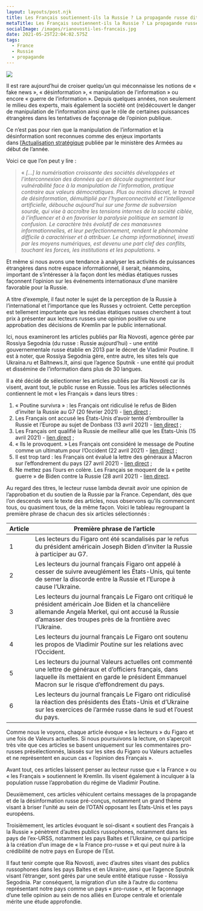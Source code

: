 ```yaml
---
layout: layouts/post.njk
title: Les Français soutiennent-ils la Russie ? La propagande russe dit « oui »
metaTitle: Les Français soutiennent-ils la Russie ? La propagande russe dit « oui »
socialImage: /images/rianovosti-les-francais.jpg
date: 2021-05-25T22:04:02.575Z
tags:
  - France
  - Russie
  - propagande
---
```

![](/images/rianovosti-les-francais.jpg)

Il est rare aujourd’hui de croiser quelqu’un qui méconnaisse les notions de « fake news », « désinformation », « manipulation de l’information » ou encore « guerre de l’information ». Depuis quelques années, non seulement le milieu des experts, mais également la société ont (re)découvert le danger de manipulation de l’information ainsi que le rôle de certaines puissances étrangères dans les tentatives de façonnage de l’opinion publique.

Ce n’est pas pour rien que la manipulation de l’information et la désinformation sont reconnues comme des enjeux importants dans [l’Actualisation stratégique](https://www.defense.gouv.fr/dgris/presentation/evenements/actualisation-strategique-2021) publiée par le ministère des Armées au début de l’année.

Voici ce que l’on peut y lire :

> « *\[…] la numérisation croissante des sociétés développées et l’interconnexion des données qui en découle augmentent leur vulnérabilité face à la manipulation de l’information, pratique contraire aux valeurs démocratiques. Plus ou moins discret, le travail de désinformation, démultiplié par l’hyperconnectivité et l’intelligence artificielle, débouche aujourd’hui sur une forme de subversion sourde, qui vise à accroître les tensions internes de la société ciblée, à l’influencer et à en favoriser la paralysie politique en semant la confusion. Le caractère très évolutif de ces manœuvres informationnelles, et leur perfectionnement, rendent le phénomène difficile à caractériser et à attribuer. Le champ informationnel, investi par les moyens numériques, est devenu une part clef des conflits, touchant les forces, les institutions et les populations.* »

Et même si nous avons une tendance à analyser les activités de puissances étrangères dans notre espace informationnel, il serait, néanmoins, important de s’intéresser à la façon dont les médias étatiques russes façonnent l’opinion sur les événements internationaux d’une manière favorable pour la Russie.

A titre d’exemple, il faut noter le sujet de la perception de la Russie à l’international et l’importance que les Russes y octroient. Cette perception est tellement importante que les médias étatiques russes cherchent à tout prix à présenter aux lecteurs russes une opinion positive ou une approbation des décisions de Kremlin par le public international.

Ici, nous examineront les articles publiés par Ria Novosti, agence gérée par Rossiya Segodnia (du russe : Russie aujourd’hui) - une entité gouvernementale russe établie en 2013 par le décret de Vladimir Poutine. Il est à noter, que Rossiya Segodnia gère, entre autre, les sites tels que Ukraina.ru et Baltnews.lt, ainsi que l’agence Sputnik - une entité qui produit et dissémine de l’information dans plus de 30 langues.

Il a été décidé de sélectionner les articles publiés par Ria Novosti car ils visent, avant tout, le public russe en Russie. Tous les articles sélectionnés contiennent le mot « les Français » dans leurs titres :

1. « Poutine survivra » : les Français ont ridiculisé le refus de Biden d’inviter la Russie au G7 (20 février 2021) - [lien direct](https://ria.ru/20210220/g7-1598412704.html) ;
2. Les Français ont accusé les États-Unis d’avoir tenté d’embrouiller la Russie et l’Europe au sujet de Donbass (13 avril 2021) - [lien direct](https://ria.ru/20210413/donbass-1728102104.html) ;
3. Les Français ont qualifié la Russie de meilleur allié que les États-Unis (15 avril 2021) - [lien direct](https://ria.ru/20210415/frantsuzy-1728416883.html) ;
4. « Ils le provoquent. » Les Français ont considéré le message de Poutine comme un ultimatum pour l’Occident (22 avril 2021) - [lien direct](https://ria.ru/20210422/ultimatum-1729480239.html) ;
5. Il est trop tard : les Français ont évalué la lettre des généraux à Macron sur l’effondrement du pays (27 avril 2021) - [lien direct](https://ria.ru/20210427/frantsiya-1730230196.html) ;
6. Ne mettez pas l’ours en colère. Les Français se moquent de la « petite guerre » de Biden contre la Russie (28 avril 2021) - [lien direct](https://ria.ru/20210428/medved-1730373527.html).

Au regard des titres, le lecteur russe lambda devrait avoir une opinion de l’approbation et du soutien de la Russie par la France. Cependant, dès que l’on descends vers le texte des articles, nous observons qu’ils commencent tous, ou quasiment tous, de la même façon. Voici le tableau regroupant la première phrase de chacun des six articles sélectionnés :

| Article | Première phrase de l’article                                                                                                                                                                                            |
| ------- | ----------------------------------------------------------------------------------------------------------------------------------------------------------------------------------------------------------------------- |
| 1       | Les lecteurs du Figaro ont été scandalisés par le refus du président américain Joseph Biden d’inviter la Russie à participer au G7.                                                                                     |
| 2       | Les lecteurs du journal français Figaro ont appelé à cesser de suivre aveuglément les États-Unis, qui tente de semer la discorde entre la Russie et l’Europe à cause l’Ukraine.                                         |
| 3       | Les lecteurs du journal français Le Figaro ont critiqué le président américain Joe Biden et la chancelière allemande Angela Merkel, qui ont accusé la Russie d’amasser des troupes près de la frontière avec l’Ukraine. |
| 4       | Les lecteurs du journal français Le Figaro ont soutenu les propos de Vladimir Poutine sur les relations avec l’Occident.                                                                                                |
| 5       | Les lecteurs du journal Valeurs actuelles ont commenté une lettre de généraux et d’officiers français, dans laquelle ils mettaient en garde le président Emmanuel Macron sur le risque d’effondrement du pays.          |
| 6       | Les lecteurs du journal français Le Figaro ont ridiculisé la réaction des présidents des États-Unis et d’Ukraine sur les exercices de l’armée russe dans le sud et l’ouest du pays.                                     |

Comme nous le voyons, chaque article évoque « les lecteurs » du Figaro et une fois de Valeurs actuelles. Si nous poursuivons la lecture, on s’aperçoit très vite que ces articles se basent uniquement sur les commentaires pro-russes présélectionnés, laissés sur les sites du Figaro ou Valeurs actuelles et ne représentent en aucun cas « l’opinion des Français ».

Avant tout, ces articles laissent penser au lecteur russe que « la France » ou « les Français » soutiennent le Kremlin. Ils visent également à inculquer à la population russe l’approbation du régime de Vladimir Poutine.

Deuxièmement, ces articles véhiculent certains messages de la propagande et de la désinformation russe pré-conçus, notamment un grand thème visant à briser l’unité au sein de l’OTAN opposant les États-Unis et les pays européens.

Troisièmement, les articles évoquant le soi-disant « soutient des Français à la Russie » pénètrent d’autres publics russophones, notamment dans les pays de l’ex-URSS, notamment les pays Baltes et l’Ukraine, ce qui participe à la création d’un image de « la France pro-russe » et qui peut nuire à la crédibilité de notre pays en Europe de l’Est.

Il faut tenir compte que Ria Novosti, avec d’autres sites visant des publics russophones dans les pays Baltes et en Ukraine, ainsi que l’agence Sputnik visant l’étranger, sont gérés par une seule entité étatique russe - Rossiya Segodnia. Par conséquent, la migration d’un site à l’autre du contenu représentant notre pays comme un pays « pro-russe », et le façonnage d’une telle opinion au sein de nos alliés en Europe centrale et orientale mérite une étude approfondie.